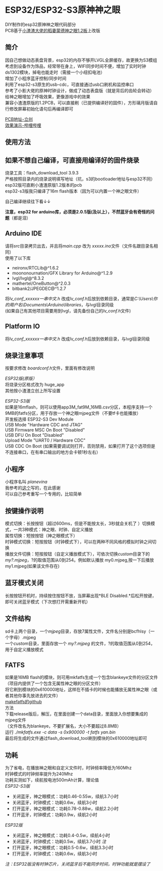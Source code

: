 # ESP32/ESP32-S3原神神之眼  

DIY制作的esp32原神神之眼代码部分  
PCB基于[小渣渣大佬的稻妻蒙德神之眼1.2板](https://oshwhub.com/Myzhazha/shen-zhi-yan-gua-jian-v1-2_esp32u)上改版   

简介
--
因自己想做动态表盘背景，esp32的内存不够开LVGL全屏缓存，故更换为S3模组  
考虑到设备作为饰品，经常带在身上，WIFI同步时间不便，增加了实时时钟ds1302模块，掉电也能走时（需接一个小纽扣电池）  
增加了小程序蓝牙控制/同步时间  
利用了esp32-s3原生的usb-cdc，可直接通过usb口刷机和监控串口  
参考了小影大佬的原神时钟设计，做成了动态表盘版（就是背后的齿轮会转动）  
给神之眼增加了呼吸效果，更像游戏中的效果  
兼容小渣渣原版的1.2PCB，可以直接刷（已提供编译好的固件），方形璃月版请自行修改屏幕初始化语句后再编译即可    

[PCB地址-立创](https://oshwhub.com/planevina/shen-zhi-yan-xiao-zha-zha-v1-2_esp32ucopy)  
[效果演示-哔哩哔哩](https://www.bilibili.com/video/BV1Pg411a7Sa/)  

使用方法
--
如果不想自己编译，可直接用编译好的固件烧录
--
烧录工具：flash_download_tool 3.9.3  
严格按照目录内的烧录说明填写地址（坑，s3的bootloader地址与esp32不同）     
esp32版可直刷小渣渣原版1.2版本的pcb   
esp32-s3版我只编译了16m flash版本（因为可以内置一个神之眼文件）   


自己编译继续往下看↓↓   

**注意，esp32 for arduino库，必须是2.0.5版(及以上），不然蓝牙会有奇怪的问题**（都是泪）  

Arduino IDE  
--
请将*src*目录拷贝出去，并且将*main.cpp* 改为 *xxxxx.ino*文件（文件名跟目录名相同）  
使用了以下库  
* neironx/RTCLib@^1.6.2  
* moononournation/GFX Library for Arduino@^1.2.9  
* lvgl/lvgl@^8.3.2  
* mathertel/OneButton@^2.0.3  
* bitbank2/JPEGDEC@^1.2.7  

将*lv_conf_xxxxxx一串中文.h* 改成*lv_conf.h*后放到依赖目录，通常是*C:\Users\你的用户名\Documents\Arduino\libraries*，与lvgl目录同级  
(如果自己有其他项目需要用到lvgl，请先备份自己的*lv_conf.h*文件)  

Platform IO  
--
将*lv_conf_xxxxxx一串中文.h* 改成*lv_conf.h*后放到依赖目录，与lvgl目录同级  

烧录注意事项
--
按要求修改 *boardconf.h*文件，里面有修改说明  

*ESP32版(原版）*   
将烧录分区格式改为  huge_app  
其他按小渣渣立创上所写设置


*ESP32-S3版*  
如果是16mflash，则可以使用app3M_fat9M_16MB.csv分区，本程序支持一个9MB的fatfs分区，用于存放一个神之眼mjpeg文件（不要tf卡也能播放）  
开发板选择 ESP32-S3 Dev Module  
USB Mode "Hardware CDC and JTAG"  
USB Firmware MSC On Boot "Disabled"  
USB DFU On Boot "Disabled"  
Upload Mode "UART0 / Hardware CDC"  
USB CDC On Boot (如果需要调试则打开，否则禁用，如果打开了这个选项但是不连接串口，在有串口输出的地方会卡顿1秒左右）  


小程序
--
小程序名叫 *planevina*    
我参考的[这个](https://gitee.com/hejinlv/WeChat-Ble-To-ESP32-Ble)写的，在此感谢  
可以自己参考重写一个专用的，比较简单  


按键操作说明
---
模式切换：长按按钮（超过600ms，但是不能按太长，3秒就会关机了 ）切换模式，一共3种模式：神之眼、时钟、自定义播放  
属性切换：短按按钮（神之眼模式下）  
时钟模式切换：短按按钮（时钟模式下），可以在两种不同风格的模拟时钟之间切换  
播放文件切换：短按按钮（自定义播放模式下），可依次切换*custom*目录下的*my?.mjpeg*，?的取值范围从0到254。例如默认播放 my0.mjpeg,按一下后播放my1.mjpeg(如果该文件存在)   

蓝牙模式关闭
--
长按按钮开机时，持续按住按钮不放，当屏幕出现*BLE Disabled.*后松开按键，即可关闭蓝牙模式（下次想打开需重新开机）  

文件结构
--
sd卡上两个目录，一个*mjpeg*目录，存放7属性文件，文件名分别是bcfhlsy（一个字母）.mjpeg  
一个*custom*目录，里面存放一个 *my?.mjpeg* 的文件，?的取值范围从0到254，用于自定义播放模式   

FATFS
--
如果是16MB flash的模块，则可用mkfatfs生成一个包含blankeye文件的分区文件（项目内提供了一个包含无属性神之眼的分区文件）  
将它刷到模块的0x610000地址，这样在不插卡的时候也能播放无属性神之眼（或者其他你事先放进去的文件）  
[makefatfs的github](https://github.com/labplus-cn/mkfatfs)   
方法  
下载release版后，解压，在里面创建一个data目录，里面放入你想要集成的mjpeg文件  
（文件改名为blankeye，不要扩展名，大小不要超过8.8MB）  
运行  *./mkfatfs.exe -c data -s 0x900000 -t fatfs yan.bin*  
最后将生成的文件通过flash_download_tool刷到模块的0x610000地址即可  


功耗
--
为了省电，在播放神之眼和自定义文件时，时钟频率降低为160Mhz  
时钟模式的时钟频率提升为240Mhz  
功耗实测如下，续航按电池500mAh计算，理论值  
*ESP32-S3版*    
* 关闭蓝牙，神之眼模式：功耗0.46-0.55w，续航3.7小时
* 关闭蓝牙，时钟模式：功耗0.6w，续航3小时
* 打开蓝牙，神之眼模式：功耗0.78-0.88w，续航2.2小时
* 打开蓝牙，时钟模式：功耗0.9w，续航2小时

*ESP32版*    
* 关闭蓝牙，神之眼模式：功耗0.4-0.5w，续航4小时
* 关闭蓝牙，时钟模式：功耗0.5w，续航3.7小时 *注*
* 打开蓝牙，神之眼模式：功耗0.5-0.6w，续航3.3小时
* 打开蓝牙，时钟模式：功耗0.6w，续航3小时

*注：ESP32版没有时钟芯片，关闭蓝牙后不能同步时间，时钟功能就是摆设了*